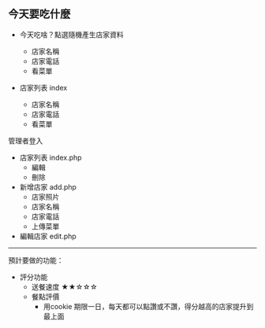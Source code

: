 ## 今天要吃什麼

* 今天吃啥？點選隨機產生店家資料
    * 店家名稱
    * 店家電話
    * 看菜單
    
* 店家列表 index
    * 店家名稱
    * 店家電話
    * 看菜單

管理者登入
* 店家列表 index.php
    * 編輯
    * 刪除
* 新增店家 add.php
    * 店家照片
    * 店家名稱
    * 店家電話
    * 上傳菜單
* 編輯店家 edit.php

---

預計要做的功能：

* 評分功能
    * 送餐速度 ★★☆☆☆
    * 餐點評價 
        * 用cookie 期限一日，每天都可以點讚或不讚，得分越高的店家提升到最上面
         